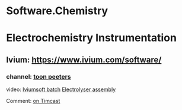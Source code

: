 # Software.Chemistry
# Electrochemistry Instrumentation
## Ivium: https://www.ivium.com/software/
### channel: [toon peeters](https://www.youtube.com/channel/UCiu-AmjV7j7P7vB12LvvopQ)

video: [Iviumsoft batch](https://youtu.be/WESblOgm3HM) [Electrolyser assembly](https://youtu.be/5ZXQmHEJq5w)

Comment: [on Timcast](https://www.youtube.com/watch?v=LesovOw1zZo&lc=UgzTlNzSD5dUMa3Meet4AaABAg)
